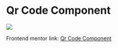 # Qr Code Component

![](https://res.cloudinary.com/dz209s6jk/image/upload/v1642681547/Challenges/iukeubiskdrj479qikjr.jpg)

Frontend mentor link: [Qr Code Component](https://www.frontendmentor.io/challenges/qr-code-component-iux_sIO_H)
